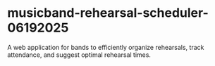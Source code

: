 # musicband-rehearsal-scheduler-06192025
A web application for bands to efficiently organize rehearsals, track attendance, and suggest optimal rehearsal times.
